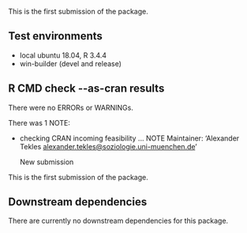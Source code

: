 This is the first submission of the package. 

## Test environments
* local ubuntu 18.04, R 3.4.4
* win-builder (devel and release)

## R CMD check --as-cran results

There were no ERRORs or WARNINGs.

There was 1 NOTE: 

* checking CRAN incoming feasibility ... NOTE
  Maintainer: ‘Alexander Tekles <alexander.tekles@soziologie.uni-muenchen.de>’

  New submission

This is the first submission of the package. 

## Downstream dependencies

There are currently no downstream dependencies for this package.
